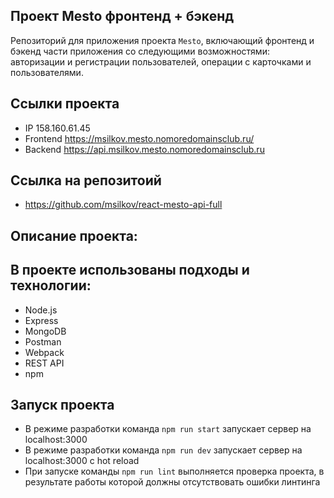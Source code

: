 ## Проект Mesto фронтенд + бэкенд 
Репозиторий для приложения проекта `Mesto`, включающий фронтенд и бэкенд части приложения со следующими возможностями: авторизации и регистрации пользователей, операции с карточками и пользователями.

## Ссылки проекта
* IP  158.160.61.45
* Frontend  https://msilkov.mesto.nomoredomainsclub.ru/
* Backend  https://api.msilkov.mesto.nomoredomainsclub.ru


## Ссылка на репозитоий 

* https://github.com/msilkov/react-mesto-api-full
  



## Описание проекта: 


## В проекте использованы подходы и технологии:
* Node.js
* Express
* MongoDB
* Postman
* Webpack
* REST API
* npm



## Запуск проекта
* В режиме разработки команда `npm run start` запускает сервер на localhost:3000 
* В режиме разработки команда `npm run dev` запускает сервер на localhost:3000 с hot reload
* При запуске команды `npm run lint` выполняется проверка проекта, в результате работы которой должны
отсутствовать ошибки линтинга



